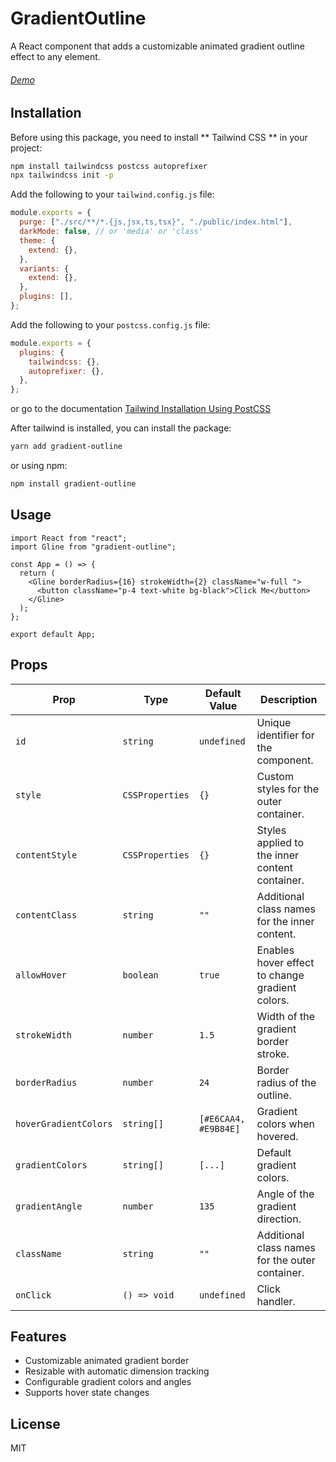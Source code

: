 # GradientOutline

A React component that adds a customizable animated gradient outline effect to any element.

###### [Demo](https://react-gradient-outline-demo-xaad.vercel.app/)

## Installation

Before using this package, you need to install ** Tailwind CSS ** in your project:

```sh
npm install tailwindcss postcss autoprefixer
npx tailwindcss init -p

```

Add the following to your `tailwind.config.js` file:

```js
module.exports = {
  purge: ["./src/**/*.{js,jsx,ts,tsx}", "./public/index.html"],
  darkMode: false, // or 'media' or 'class'
  theme: {
    extend: {},
  },
  variants: {
    extend: {},
  },
  plugins: [],
};
```

Add the following to your `postcss.config.js` file:

```js
module.exports = {
  plugins: {
    tailwindcss: {},
    autoprefixer: {},
  },
};
```

or go to the documentation [Tailwind Installation Using PostCSS](https://tailwindcss.com/docs/installation/using-postcss)

After tailwind is installed, you can install the package:

```sh
yarn add gradient-outline
```

or using npm:

```sh
npm install gradient-outline
```

## Usage

```tsx
import React from "react";
import Gline from "gradient-outline";

const App = () => {
  return (
    <Gline borderRadius={16} strokeWidth={2} className="w-full ">
      <button className="p-4 text-white bg-black">Click Me</button>
    </Gline>
  );
};

export default App;
```

## Props

| Prop                  | Type            | Default Value        | Description                                     |
| --------------------- | --------------- | -------------------- | ----------------------------------------------- |
| `id`                  | `string`        | `undefined`          | Unique identifier for the component.            |
| `style`               | `CSSProperties` | `{}`                 | Custom styles for the outer container.          |
| `contentStyle`        | `CSSProperties` | `{}`                 | Styles applied to the inner content container.  |
| `contentClass`        | `string`        | `""`                 | Additional class names for the inner content.   |
| `allowHover`          | `boolean`       | `true`               | Enables hover effect to change gradient colors. |
| `strokeWidth`         | `number`        | `1.5`                | Width of the gradient border stroke.            |
| `borderRadius`        | `number`        | `24`                 | Border radius of the outline.                   |
| `hoverGradientColors` | `string[]`      | `[#E6CAA4, #E9B84E]` | Gradient colors when hovered.                   |
| `gradientColors`      | `string[]`      | `[...]`              | Default gradient colors.                        |
| `gradientAngle`       | `number`        | `135`                | Angle of the gradient direction.                |
| `className`           | `string`        | `""`                 | Additional class names for the outer container. |
| `onClick`             | `() => void`    | `undefined`          | Click handler.                                  |

## Features

- Customizable animated gradient border
- Resizable with automatic dimension tracking
- Configurable gradient colors and angles
- Supports hover state changes

## License

MIT
